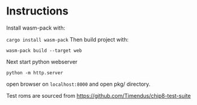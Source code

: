 # Instructions
Install wasm-pack with:

`cargo install wasm-pack`
Then build project with:

`wasm-pack build --target web`

Next start python webserver

`python -m http.server`

open browser on `localhost:8000` and open pkg/ directory.


Test roms are sourced from https://github.com/Timendus/chip8-test-suite
